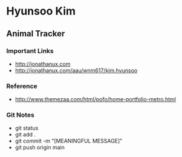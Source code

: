 # Hyunsoo Kim

## Animal Tracker

### Important Links

- http://jonathanux.com
- http://jonathanux.com/aau/wnm617/kim.hyunsoo

### Reference

- http://www.themezaa.com/html/pofo/home-portfolio-metro.html

### Git Notes

- git status
- git add .
- git commit -m "[MEANINGFUL MESSAGE]"
- git push origin main